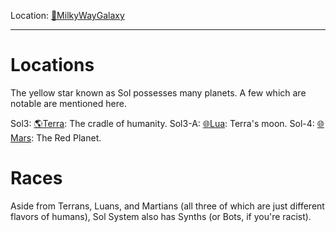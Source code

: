 Location: [🌌MilkyWayGalaxy](🌌MilkyWayGalaxy.md)

---
# Locations
The yellow star known as Sol possesses many planets. A few which are notable are mentioned here.

Sol3: [🌎Terra](🌎Terra.md): The cradle of humanity.
Sol3-A: [🌐Lua](🌐Lua.md): Terra's moon.
Sol-4: [🌐Mars](🌐Mars.md): The Red Planet.

# Races
Aside from Terrans, Luans, and Martians (all three of which are just different flavors of humans), Sol System also has Synths (or Bots, if you're racist).